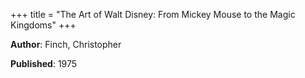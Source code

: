 +++
title = "The Art of Walt Disney: From Mickey Mouse to the Magic Kingdoms"
+++



**Author**: Finch, Christopher

**Published**: 1975
